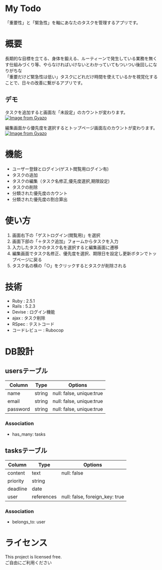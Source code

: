 # My Todo
「重要性」と「緊急性」を軸にあなたのタスクを管理するアプリです。

# 概要
長期的な目標を立てる、身体を鍛える、ルーティーンで発生している業務を無くす仕組みづくり等、やらなければいけないとわかっていてもついつい後回しになりがちな  
「重要だけど緊急性は低い」タスクにどれだけ時間を使えているかを視覚化することで、日々の改善に繋がるアプリです。

## デモ
タスクを追加すると画面左「未設定」のカウントが変わります。  
[![Image from Gyazo](https://i.gyazo.com/e215bb09632769c9a9cded798feca578.gif)](https://gyazo.com/e215bb09632769c9a9cded798feca578)

編集画面から優先度を選択するとトップページ画面左のカウントが変わります。  
[![Image from Gyazo](https://i.gyazo.com/652bd015b2b1015b11b6a5893ffd56e3.gif)](https://gyazo.com/652bd015b2b1015b11b6a5893ffd56e3)

# 機能
* ユーザー登録とログイン(ゲスト閲覧用ログイン有)
* タスクの追加
* タスクの編集（タスク名修正,優先度選択,期限設定)
* タスクの削除
* 分類された優先度のカウント
* 分類された優先度の割合算出

# 使い方
1. 画面右下の「ゲストログイン(閲覧用)」を選択
1. 画面下部の「＋タスク追加」フォームからタスクを入力
1. 入力したタスクのタスク名を選択すると編集画面に遷移
1. 編集画面でタスク名修正、優先度を選択、期限日を設定し更新ボタンでトップページに戻る
1. タスク名の横の「○」をクリックするとタスクが削除される

# 技術
* Ruby : 2.5.1
* Rails : 5.2.3
* Devise : ログイン機能
* ajax : タスク削除
* RSpec : テストコード
* コードレビュー : Rubocop

# DB設計
## usersテーブル
|Column|Type|Options|
|------|----|-------|
|name|string|null: false, unique:true|
|email|string|null: false, unique:true|
|password|string|null: false, unique:true|
### Association
- has_many: tasks

## tasksテーブル
|Column|Type|Options|
|------|----|-------|
|content|text|null: false|
|priority|string||
|deadline|date||
|user|references|null: false, foreign_key: true|
### Association
- belongs_to: user

# ライセンス
This project is licensed free.  
ご自由にご利用ください